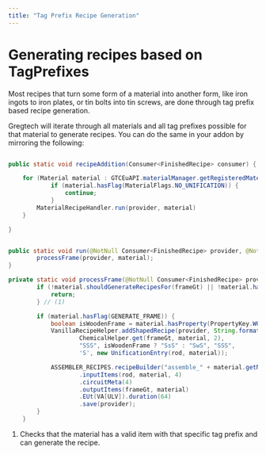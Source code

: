 ```yaml
---
title: "Tag Prefix Recipe Generation"
---
```


# Generating recipes based on TagPrefixes

Most recipes that turn some form of a material into another form, like iron ingots to iron plates, or tin bolts into tin screws, are done through tag prefix based recipe generation.

Gregtech will iterate through all materials and all tag prefixes possible for that material to generate recipes. You can do the same in your addon by mirroring the following:

```java title="TagPrefixRecipes.java"

public static void recipeAddition(Consumer<FinishedRecipe> consumer) {

    for (Material material : GTCEuAPI.materialManager.getRegisteredMaterials()) {
            if (material.hasFlag(MaterialFlags.NO_UNIFICATION)) {
                continue;
            }
        MaterialRecipeHandler.run(provider, material)
    }

} 

```

```java title="MaterialRecipeHandler.java"

public static void run(@NotNull Consumer<FinishedRecipe> provider, @NotNull Material material) {
        processFrame(provider, material);
}

private static void processFrame(@NotNull Consumer<FinishedRecipe> provider, @NotNull Material material) {
        if (!material.shouldGenerateRecipesFor(frameGt) || !material.hasProperty(PropertyKey.DUST)) {
            return;
        } // (1)

        if (material.hasFlag(GENERATE_FRAME)) {
            boolean isWoodenFrame = material.hasProperty(PropertyKey.WOOD);
            VanillaRecipeHelper.addShapedRecipe(provider, String.format("frame_%s", material.getName()),
                    ChemicalHelper.get(frameGt, material, 2),
                    "SSS", isWoodenFrame ? "SsS" : "SwS", "SSS",
                    'S', new UnificationEntry(rod, material));

            ASSEMBLER_RECIPES.recipeBuilder("assemble_" + material.getName() + "_frame")
                    .inputItems(rod, material, 4)
                    .circuitMeta(4)
                    .outputItems(frameGt, material)
                    .EUt(VA[ULV]).duration(64)
                    .save(provider);
        }
    }

```
1. Checks that the material has a valid item with that specific tag prefix and can generate the recipe.